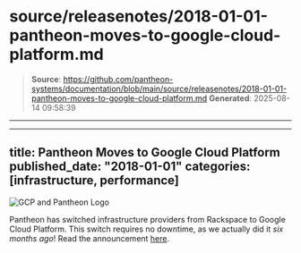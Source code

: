 # source/releasenotes/2018-01-01-pantheon-moves-to-google-cloud-platform.md

> **Source**: https://github.com/pantheon-systems/documentation/blob/main/source/releasenotes/2018-01-01-pantheon-moves-to-google-cloud-platform.md
> **Generated**: 2025-08-14 09:58:39

---

---
title: Pantheon Moves to Google Cloud Platform
published_date: "2018-01-01"
categories: [infrastructure, performance]
---
![GCP and Pantheon Logo](../images/gcp.png)

Pantheon has switched infrastructure providers from Rackspace to Google Cloud Platform. This switch requires no downtime, as we actually did it *six months ago*! Read the announcement [here](https://pantheon.io/blog/pantheon-moves-google-cloud-platform).
